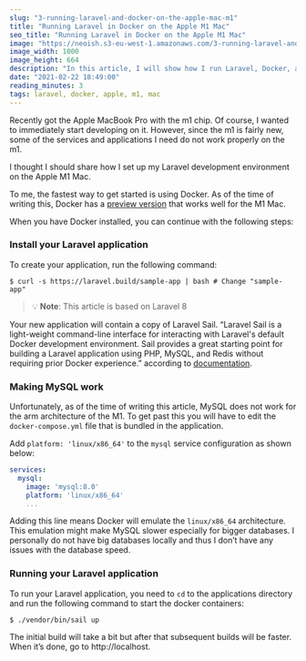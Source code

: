 ```yaml
---
slug: "3-running-laravel-and-docker-on-the-apple-mac-m1"
title: "Running Laravel in Docker on the Apple M1 Mac"
seo_title: "Running Laravel in Docker on the Apple M1 Mac"
image: "https://neoish.s3-eu-west-1.amazonaws.com/3-running-laravel-and-docker-on-the-apple-mac-m1/markos-mant-0nKRq0IknHw-unsplash.jpg"
image_width: 1000
image_height: 664
description: "In this article, I will show how I run Laravel, Docker, and MySQL on the Apple M1 Mac"
date: "2021-02-22 18:49:00"
reading_minutes: 3
tags: laravel, docker, apple, m1, mac
---
```


Recently got the Apple MacBook Pro with the m1 chip. Of course, I wanted to immediately start developing on it. However, since the m1 is fairly new, some of the services and applications I need do not work properly on the m1.

I thought I should share how I set up my Laravel development environment on the Apple M1 Mac.

To me, the fastest way to get started is using Docker. As of the time of writing this, Docker has a [preview version](https://docs.docker.com/docker-for-mac/apple-m1/) that works well for the M1 Mac.

When you have Docker installed, you can continue with the following steps:

### Install your Laravel application

To create your application, run the following command:

```shell
$ curl -s https://laravel.build/sample-app | bash # Change "sample-app"
```

> 💡 **Note**: This article is based on Laravel 8

Your new application will contain a copy of Laravel Sail. “Laravel Sail is a light-weight command-line interface for interacting with Laravel's default Docker development environment. Sail provides a great starting point for building a Laravel application using PHP, MySQL, and Redis without requiring prior Docker experience.” according to [documentation](https://laravel.com/docs/8.x/sail#introduction).

### Making MySQL work

Unfortunately, as of the time of writing this article, MySQL does not work for the arm architecture of the M1. To get past this you will have to edit the `docker-compose.yml` file that is bundled in the application.

Add `platform: 'linux/x86_64'` to the `mysql` service configuration as shown below:

```yaml
services:
  mysql:
    image: 'mysql:8.0'
    platform: 'linux/x86_64'
    ...
```

Adding this line means Docker will emulate the `linux/x86_64` architecture. This emulation might make MySQL slower especially for bigger databases. I personally do not have big databases locally and thus I don’t have any issues with the database speed.

### Running your Laravel application

To run your Laravel application, you need to `cd` to the applications directory and run the following command to start the docker containers:

```shell
$ ./vendor/bin/sail up
```

The initial build will take a bit but after that subsequent builds will be faster. When it’s done, go to http://localhost.
